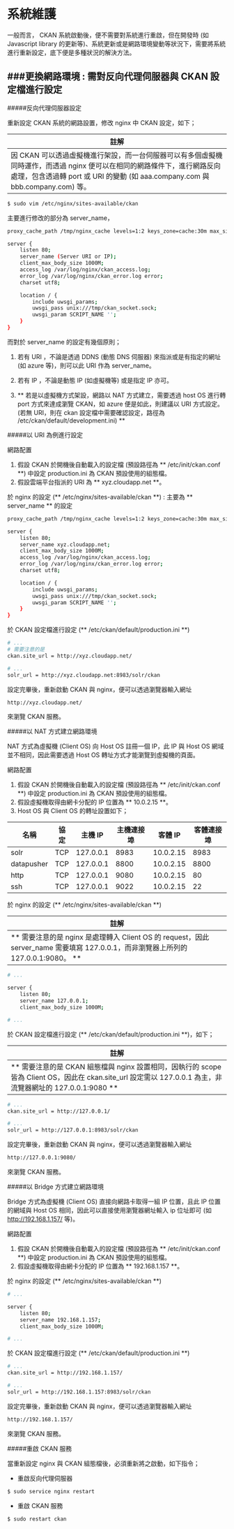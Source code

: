 # 系統維護

<script type="text/javascript" src="../gitbook/app.js"></script>
<script type="text/javascript" src="../js/general.js"></script>

一般而言， CKAN 系統啟動後，便不需要對系統進行重啟，但在開發時 (如 Javascript library 的更新等)、系統更新或是網路環境變動等狀況下，需要將系統進行重新設定，底下便是多種狀況的解決方法。

###更換網路環境 : 需對反向代理伺服器與 CKAN 設定檔進行設定
---

#####反向代理伺服器設定

重新設定 CKAN 系統的網路設置，修改 nginx 中 CKAN 設定，如下；

| 註解 |
| -- |
| 因 CKAN 可以透過虛擬機進行架設，而一台伺服器可以有多個虛擬機同時運作，而透過 nginx 便可以在相同的網路條件下，進行網路反向處理，包含透過轉 port 或 URI 的變動 (如 aaa.company.com 與 bbb.company.com) 等。 |

```Bash
$ sudo vim /etc/nginx/sites-available/ckan
```

主要進行修改的部分為 server_name，

```Bash
proxy_cache_path /tmp/nginx_cache levels=1:2 keys_zone=cache:30m max_size=250m;

server {
    listen 80;
    server_name (Server URI or IP);
    client_max_body_size 1000M;
    access_log /var/log/nginx/ckan_access.log;
    error_log /var/log/nginx/ckan_error.log error;
    charset utf8;

    location / {
        include uwsgi_params;
        uwsgi_pass unix:///tmp/ckan_socket.sock;
        uwsgi_param SCRIPT_NAME '';
    }
}
```

而對於 server_name 的設定有幾個原則；

1. 若有 URI ，不論是透過 DDNS (動態 DNS 伺服器) 來指派或是有指定的網址 (如 azure 等)，則可以此 URI 作為 server_name。

2. 若有 IP ，不論是動態 IP (如虛擬機等) 或是指定 IP 亦可。

3. ** 若是以虛擬機方式架設，網路以 NAT 方式建立，需要透過 host OS 進行轉 port 方式來達成瀏覽 CKAN，如 azure 便是如此，則建議以 URI 方式設定。 (若無 URI，則在 ckan 設定檔中需要確認設定，路徑為 /etc/ckan/default/development.ini) **

#####以 URI 為例進行設定

網路配置

1. 假設 CKAN 於開機後自動載入的設定檔 (預設路徑為 ** /etc/init/ckan.conf **) 中設定 production.ini 為 CKAN 預設使用的組態檔。
2. 假設雲端平台指派的 URI 為 ** xyz.cloudapp.net **。

於 nginx 的設定 (** /etc/nginx/sites-available/ckan **) : 主要為 **  server_name ** 的設定

```Bash
proxy_cache_path /tmp/nginx_cache levels=1:2 keys_zone=cache:30m max_size=250m;

server {
    listen 80;
    server_name xyz.cloudapp.net;
    client_max_body_size 1000M;
    access_log /var/log/nginx/ckan_access.log;
    error_log /var/log/nginx/ckan_error.log error;
    charset utf8;

    location / {
        include uwsgi_params;
        uwsgi_pass unix:///tmp/ckan_socket.sock;
        uwsgi_param SCRIPT_NAME '';
    }
}
```

於 CKAN 設定檔進行設定 (** /etc/ckan/default/production.ini **)

```Bash
# ...
# 需要注意的是
ckan.site_url = http://xyz.cloudapp.net/

# ...
solr_url = http://xyz.cloudapp.net:8983/solr/ckan
```

設定完畢後，重新啟動 CKAN 與 nginx，便可以透過瀏覽器輸入網址

```Html
http://xyz.cloudapp.net/
```

來瀏覽 CKAN 服務。

#####以 NAT 方式建立網路環境

NAT 方式為虛擬機 (Client OS) 向 Host OS 註冊一個 IP，此 IP 與 Host OS 網域並不相同，因此需要透過 Host OS 轉址方式才能瀏覽到虛擬機的頁面。

網路配置

1. 假設 CKAN 於開機後自動載入的設定檔 (預設路徑為 ** /etc/init/ckan.conf **) 中設定 production.ini 為 CKAN 預設使用的組態檔。
2. 假設虛擬機取得由網卡分配的 IP 位置為 ** 10.0.2.15 **。
3. Host OS 與 Client OS 的轉址設置如下；

| 名稱 | 協定 | 主機 IP | 主機連接埠 | 客體 IP | 客體連接埠 |
| -- | -- | -- | -- | -- | -- |
| solr | TCP | 127.0.0.1 | 8983 | 10.0.2.15 | 8983 |
| datapusher | TCP | 127.0.0.1 | 8800 | 10.0.2.15 | 8800 |
| http | TCP | 127.0.0.1 | 9080 | 10.0.2.15 | 80 |
| ssh | TCP |127.0.0.1 | 9022 | 10.0.2.15 | 22 |

於 nginx 的設定 (** /etc/nginx/sites-available/ckan **)

| 註解 |
| -- |
| ** 需要注意的是 nginx 是處理轉入 Client OS 的 request，因此 server_name 需要填寫 127.0.0.1，而非瀏覽器上所列的 127.0.0.1:9080。 ** |

```Bash
# ...

server {
    listen 80;
    server_name 127.0.0.1;
    client_max_body_size 1000M;

# ...
```

於 CKAN 設定檔進行設定 (** /etc/ckan/default/production.ini **)，如下；

| 註解 |
| -- |
| ** 需要注意的是 CKAN 組態檔與 nginx 設置相同，因執行的 scope 皆為 Client OS，因此在 ckan.site_url 設定需以 127.0.0.1 為主，非流覽器網址的 127.0.0.1:9080 ** |

```Bash
# ...
ckan.site_url = http://127.0.0.1/

# ...
solr_url = http://127.0.0.1:8983/solr/ckan
```

設定完畢後，重新啟動 CKAN 與 nginx，便可以透過瀏覽器輸入網址

```Html
http://127.0.0.1:9080/
```

來瀏覽 CKAN 服務。

#####以 Bridge 方式建立網路環境

Bridge 方式為虛擬機 (Client OS) 直接向網路卡取得一組 IP 位置，且此 IP 位置的網域與 Host OS 相同，因此可以直接使用瀏覽器網址輸入 ip 位址即可 (如 http://192.168.1.157/ 等)。

網路配置

1. 假設 CKAN 於開機後自動載入的設定檔 (預設路徑為 ** /etc/init/ckan.conf **) 中設定 production.ini 為 CKAN 預設使用的組態檔。
2. 假設虛擬機取得由網卡分配的 IP 位置為 ** 192.168.1.157 **。

於 nginx 的設定 (** /etc/nginx/sites-available/ckan **)

```Bash
# ...

server {
    listen 80;
    server_name 192.168.1.157;
    client_max_body_size 1000M;

# ...
```

於 CKAN 設定檔進行設定 (** /etc/ckan/default/production.ini **)

```Bash
# ...
ckan.site_url = http://192.168.1.157/

# ...
solr_url = http://192.168.1.157:8983/solr/ckan
```

設定完畢後，重新啟動 CKAN 與 nginx，便可以透過瀏覽器輸入網址

```Html
http://192.168.1.157/
```

來瀏覽 CKAN 服務。

#####重啟 CKAN 服務

當重新設定 nginx 與 CKAN 組態檔後，必須重新將之啟動，如下指令；

* 重啟反向代理伺服器

```Bash
$ sudo service nginx restart
```

* 重啟 CKAN 服務

```
$ sudo restart ckan
```












